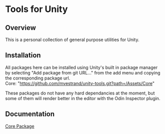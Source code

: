 # Tools for Unity

## Overview

This is a personal collection of general purpose utilities for Unity.

## Installation

All packages here can be installed using Unity's built in package manager by selecting "Add package from git URL..." from the add menu and 
copying the corresponding package url.  
Core: "https://github.com/mvestrand/unity-tools.git?path=/Assets/Core"  

These packages do not have any hard dependancies at the moment, but some of them will render better in the editor with the Odin Inspector plugin.  

## Documentation

[Core Package](Assets/Core/README.md)